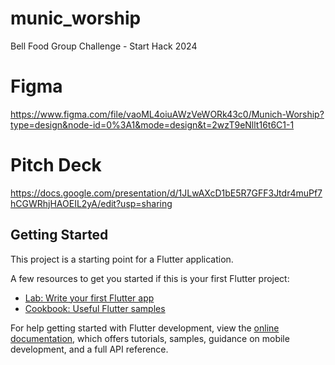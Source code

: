 # munic_worship

Bell Food Group Challenge - Start Hack 2024

# Figma

https://www.figma.com/file/vaoML4oiuAWzVeWORk43c0/Munich-Worship?type=design&node-id=0%3A1&mode=design&t=2wzT9eNllt16t6C1-1

# Pitch Deck

https://docs.google.com/presentation/d/1JLwAXcD1bE5R7GFF3Jtdr4muPf7hCGWRhjHAOEIL2yA/edit?usp=sharing

## Getting Started

This project is a starting point for a Flutter application.

A few resources to get you started if this is your first Flutter project:

- [Lab: Write your first Flutter app](https://docs.flutter.dev/get-started/codelab)
- [Cookbook: Useful Flutter samples](https://docs.flutter.dev/cookbook)

For help getting started with Flutter development, view the
[online documentation](https://docs.flutter.dev/), which offers tutorials,
samples, guidance on mobile development, and a full API reference.
